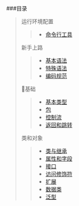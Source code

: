 ###目录

> 运行环境配置
> > * [命令行工具](https://github.com/RxKotlin/KotlinChina/wiki/使用命令行工具编译Kotlin代码)
>
> 新手上路
> 
> > * [基本语法](https://github.com/RxKotlin/KotlinChina/wiki/基本语法)
> > * [特殊语法](https://github.com/RxKotlin/KotlinChina/wiki/特殊语法)
> > * [编码规范](https://github.com/RxKotlin/KotlinChina/wiki/编码规范)
> 
> 基础
> > * [基本类型](https://github.com/RxKotlin/KotlinChina/wiki/基本类型)
> > * [包](https://github.com/RxKotlin/KotlinChina/wiki/包)
> > * [控制流](https://github.com/RxKotlin/KotlinChina/wiki/控制流)
> > * [返回和跳转](https://github.com/RxKotlin/KotlinChina/wiki/返回和跳转)
>
> 类和对象
> > * [类与继承](https://github.com/RxKotlin/KotlinChina/wiki/类与继承)
> > * [属性和字段](https://github.com/RxKotlin/KotlinChina/wiki/属性和字段)
> > * [接口](https://github.com/RxKotlin/KotlinChina/wiki/接口)
> > * [访问修饰符](https://github.com/RxKotlin/KotlinChina/wiki/访问修饰符)
> > * [扩展](https://github.com/RxKotlin/KotlinChina/wiki/扩展)
> > * [数据类](https://github.com/RxKotlin/KotlinChina/wiki/数据类)
> > * [泛型](https://github.com/RxKotlin/KotlinChina/wiki/泛型)